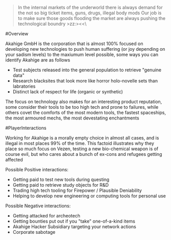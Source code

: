 > In the internal markets of the underworld there is always demand for the not so big ticket items, guns, drugs, illegal body mods
> Our job is to make sure those goods flooding the market are always pushing the technological boundry >zz:><<\

#Overview

Akahige GmbH is the corporation that is almost 100% focused on developing new technologies to push human suffering (or joy depending on your sadism levels) to the maxiumum level possible, some ways you can identify Akahige are as follows
- Test subjects released into the general population to retrieve "genuine data"
- Research blacksites that look more like horror holo-novelle sets than labratories
- Distinct lack of respect for life (organic or synthetic)

The focus on technology also makes for an interesting product reputation, some consider their tools to be too high tech and prone to failures, while others covet the comforts of the most modern tools, the fastest spaceships, the most armoured mechs, the most devestating enchantments

#PlayerInteractions

Working for Akahige is a morally empty choice in almost all cases, and is illegal in most places 99% of the time. This factoid illustrates why they place so much focus on Vezen, testing a new bio-chemical weapon is of course evil, but who cares about a bunch of ex-cons and refugees getting affected

Possible Positive interactions:

- Getting paid to test new tools during questing
- Getting paid to retrieve study objects for R&D
- Trading high tech tooling for Firepower / Plausible Deniability
- Helping to develop new engineering or computing tools for personal use

Possible Negative interactions:

- Getting attacked for archeotech
- Getting bounties put out if you "take" one-of-a-kind items
- Akahige Hacker Subsidiary targeting your network actions
- Corporate sabotage